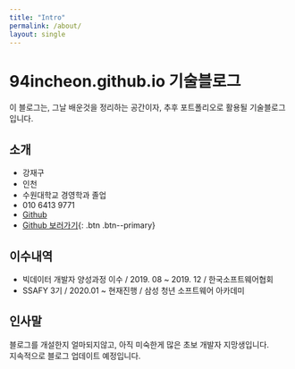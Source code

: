 ```yaml
---
title: "Intro"
permalink: /about/
layout: single
---
```


# 94incheon.github.io 기술블로그

이 블로그는,
그날 배운것을 정리하는 공간이자, 추후 포트폴리오로 활용될 기술블로그입니다.


## 소개
- 강재구
- 인천
- 수원대학교 경영학과 졸업
- 010 6413 9771
- <a href='https://github.com/94incheon' target='_blank' class='btn--info'>Github</a>
- [Github 보러가기](https://github.com/94incheon){: .btn .btn--primary}


## 이수내역
- 빅데이터 개발자 양성과정 이수 / 2019. 08 ~ 2019. 12 / 한국소프트웨어협회
- SSAFY 3기 / 2020.01 ~ 현재진행 / 삼성 청년 소프트웨어 아카데미


## 인사말
블로그를 개설한지 얼마되지않고, 아직 미숙한게 많은 초보 개발자 지망생입니다.<br>
지속적으로 블로그 업데이트 예정입니다.
